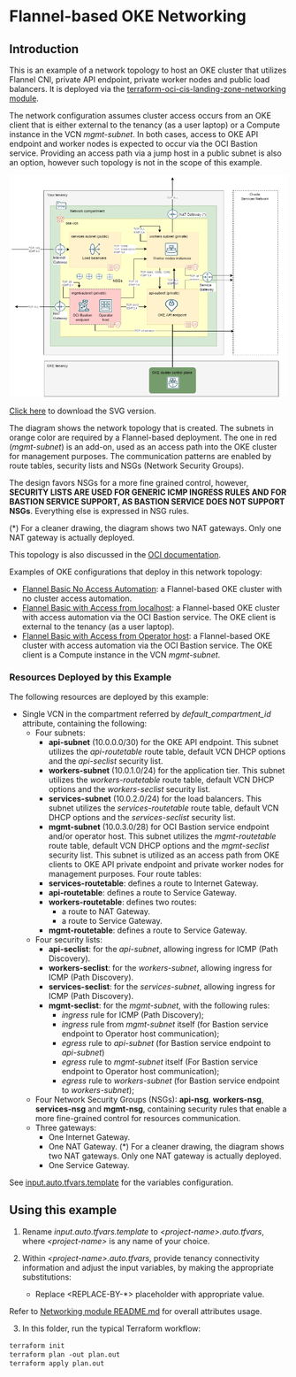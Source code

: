 <!-- BEGIN_TF_DOCS -->
# Flannel-based OKE Networking

## Introduction

This is an example of a network topology to host an OKE cluster that utilizes Flannel CNI, private API endpoint, private worker nodes and public load balancers. It is deployed via the [terraform-oci-cis-landing-zone-networking module](https://github.com/oracle-quickstart/terraform-oci-cis-landing-zone-networking). 

The network configuration assumes cluster access occurs from an OKE client that is either external to the tenancy (as a user laptop) or a Compute instance in the VCN *mgmt-subnet*. In both cases, access to OKE API endpoint and worker nodes is expected to occur via the OCI Bastion service. Providing an access path via a jump host in a public subnet is also an option, however such topology is not in the scope of this example. 

![Flannel_Network_Topology](diagrams/oke-flannel-network.drawio.png)

[Click here](./diagrams/oke-flannel-network.drawio.svg) to download the SVG version.

The diagram shows the network topology that is created. The subnets in orange color are required by a Flannel-based deployment. The one in red (*mgmt-subnet*) is an add-on, used as an access path into the OKE cluster for management purposes. The communication patterns are enabled by route tables, security lists and NSGs (Network Security Groups). 

The design favors NSGs for a more fine grained control, however, **SECURITY LISTS ARE USED FOR GENERIC ICMP INGRESS RULES AND FOR BASTION SERVICE SUPPORT, AS BASTION SERVICE DOES NOT SUPPORT NSGs**. Everything else is expressed in NSG rules.

(\*) For a cleaner drawing, the diagram shows two NAT gateways. Only one NAT gateway is actually deployed.

This topology is also discussed in the [OCI documentation](https://docs.oracle.com/en-us/iaas/Content/ContEng/Concepts/contengnetworkconfigexample.htm#example-flannel-cni-privatek8sapi_privateworkers_publiclb).

Examples of OKE configurations that deploy in this network topology:
- [Flannel Basic No Access Automation](https://github.com/oracle-quickstart/terraform-oci-secure-workloads/tree/main/cis-oke/examples/flannel/basic): a Flannel-based OKE cluster with no cluster access automation.
- [Flannel Basic with Access from localhost](https://github.com/oracle-quickstart/terraform-oci-secure-workloads/tree/main/cis-oke/examples/flannel/basic-access-from-localhost/): a Flannel-based OKE cluster with access automation via the OCI Bastion service. The OKE client is external to the tenancy (as a user laptop).
- [Flannel Basic with Access from Operator host](https://github.com/oracle-quickstart/terraform-oci-secure-workloads/tree/main/cis-oke/examples/flannel/basic-access-from-operator-host): a Flannel-based OKE cluster with access automation via the OCI Bastion service. The OKE client is a Compute instance in the VCN *mgmt-subnet*.

### Resources Deployed by this Example

The following resources are deployed by this example:

- Single VCN in the compartment referred by *default_compartment_id* attribute, containing the following:
    - Four subnets:
        - **api-subnet** (10.0.0.0/30) for the OKE API endpoint. This subnet utilizes the *api-routetable* route table, default VCN DHCP options and the *api-seclist* security list.
        - **workers-subnet** (10.0.1.0/24) for the application tier. This subnet utilizes the *workers-routetable* route table, default VCN DHCP options and the *workers-seclist* security list.
        - **services-subnet** (10.0.2.0/24) for the load balancers. This subnet utilizes the *services-routetable* route table, default VCN DHCP options and the *services-seclist* security list.
        - **mgmt-subnet** (10.0.3.0/28) for OCI Bastion service endpoint and/or operator host. This subnet utilizes the *mgmt-routetable* route table, default VCN DHCP options and the *mgmt-seclist* security list. This subnet is utilized as an access path from OKE clients to OKE API private endpoint and private worker nodes for management purposes.
    Four route tables:
        - **services-routetable**: defines a route to Internet Gateway.
        - **api-routetable**: defines a route to Service Gateway.
        - **workers-routetable**: defines two routes:
            - a route to NAT Gateway.
            - a route to Service Gateway.   
        - **mgmt-routetable**: defines a route to Service Gateway.   
    - Four security lists:
        - **api-seclist**: for the *api-subnet*, allowing ingress for ICMP (Path Discovery).
        - **workers-seclist**: for the *workers-subnet*, allowing ingress for ICMP (Path Discovery).
        - **services-seclist**: for the *services-subnet*, allowing ingress for ICMP (Path Discovery).
        - **mgmt-seclist**: for the *mgmt-subnet*, with the following rules:
            - *ingress* rule for ICMP (Path Discovery);
            - *ingress* rule from *mgmt-subnet* itself (for Bastion service endpoint to Operator host communication);
            - *egress* rule to *api-subnet* (for Bastion service endpoint to *api-subnet*) 
            - *egress* rule to *mgmt-subnet* itself (For Bastion service endpoint to Operator host communication);
            - *egress* rule to *workers-subnet* (for Bastion service endpoint to *workers-subnet*);
    - Four Network Security Groups (NSGs): **api-nsg**, **workers-nsg**, **services-nsg** and **mgmt-nsg**, containing security rules that enable a more fine-grained control for resources communication.    
    - Three gateways:
        - One Internet Gateway.
        - One NAT Gateway. (\*) For a cleaner drawing, the diagram shows two NAT gateways. Only one NAT gateway is actually deployed.
        - One Service Gateway.

See [input.auto.tfvars.template](./input.auto.tfvars.template) for the variables configuration.

## Using this example
1. Rename *input.auto.tfvars.template* to *\<project-name\>.auto.tfvars*, where *\<project-name\>* is any name of your choice.

2. Within *\<project-name\>.auto.tfvars*, provide tenancy connectivity information and adjust the input variables, by making the appropriate substitutions:
   - Replace \<REPLACE-BY-\*\> placeholder with appropriate value. 
   
Refer to [Networking module README.md](https://github.com/oracle-quickstart/terraform-oci-cis-landing-zone-networking/blob/main/README.md) for overall attributes usage.

3. In this folder, run the typical Terraform workflow:
```
terraform init
terraform plan -out plan.out
terraform apply plan.out
```


